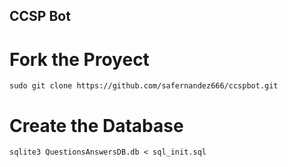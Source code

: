 ## CCSP Bot  

# Fork the Proyect

```
sudo git clone https://github.com/safernandez666/ccspbot.git
```

# Create the Database

```
sqlite3 QuestionsAnswersDB.db < sql_init.sql
```